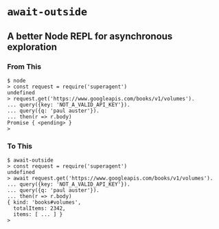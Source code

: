# `await-outside`
## A better Node REPL for asynchronous exploration

### From This

```
$ node
> const request = require('superagent')
undefined
> request.get('https://www.googleapis.com/books/v1/volumes').
... query({key: 'NOT_A_VALID_API_KEY'}).
... query({q: 'paul auster'}).
... then(r => r.body)
Promise { <pending> }
>
```

### To This

```
$ await-outside
> const request = require('superagent')
undefined
> await request.get('https://www.googleapis.com/books/v1/volumes').
... query({key: 'NOT_A_VALID_API_KEY'}).
... query({q: 'paul auster'}).
... then(r => r.body)
{ kind: 'books#volumes',
  totalItems: 2342,
  items: [ ... ] }
>
```
